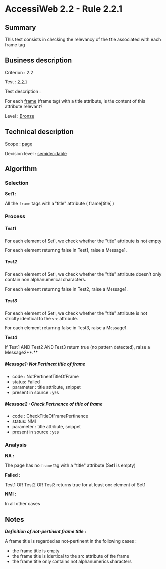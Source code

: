 # AccessiWeb 2.2 - Rule 2.2.1

## Summary

This test consists in checking the relevancy of the title associated
with each frame tag

## Business description

Criterion : 2.2

Test : [2.2.1](http://accessiweb.org/index.php/accessiweb-22-english-version.html#test-2-2-1)

Test description :

For each
[frame](http://accessiweb.org/index.php/glossary-76.html#mCadreEnLigne)
(frame tag) with a title attribute, is the content of this attribute
relevant?

Level : [Bronze](/en/category/rules-design/accessiweb-11/level/bronze)

## Technical description

Scope : [page](/en/category/rules-design/accessiweb-11/scope/page)

Decision level :
[semidecidable](/en/category/rules-design/accessiweb-11/decision-level/semidecidable)

## Algorithm

### Selection

**Set1 :**

All the `frame` tags with a "title" attribute ( frame[title] )

### Process

##### Test1

For each element of Set1, we check whether the "title" attribute is not
empty

For each element returning false in Test1, raise a Message1.

##### Test2

For each element of Set1, we check whether the "title" attribute doesn't
only contain non alphanumerical characters.

For each element returning false in Test2, raise a Message1.

##### Test3

For each element of Set1, we check whether the "title" attribute is not
striclty identical to the `src` attribute.

For each element returning false in Test3, raise a Message1.

**Test4**

If Test1 AND Test2 AND Test3 return true (no pattern detected), raise a
Message2**.**

##### Message1: Not Pertinent title of frame

-   code : NotPertinentTitleOfFrame
-   status: Failed
-   parameter : title attribute, snippet
-   present in source : yes

##### Message2 : Check Pertinence of title of frame

-   code : CheckTitleOfFramePertinence
-   status: NMI
-   parameter : title attribute, snippet
-   present in source : yes

### Analysis

**NA :**

The page has no `frame` tag with a "title" attribute (Set1 is empty)

**Failed :**

Test1 OR Test2 OR Test3 returns true for at least one element of Set1

**NMI :**

In all other cases

## Notes

***Definition of not-pertinent frame title :***

A frame title is regarded as not-pertinent in the following cases :

-   the frame title is empty
-   the frame title is identical to the src attribute of the frame
-   the frame title only contains not alphanumerics characters

